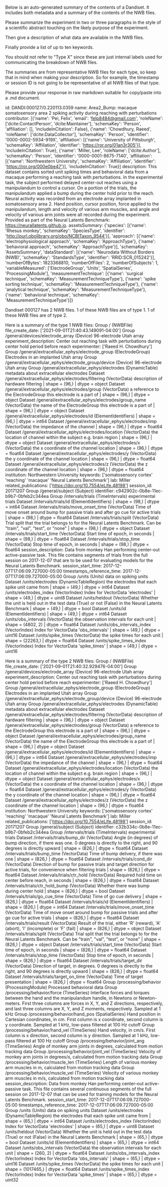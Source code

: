 
Below is an auto-generated summary of the contents of a Dandiset. It includes both metadata and a summary of the contents of the NWB files.

Please summarize the experiment in two or three paragraphs in the style of a scientific abstract touching on the likely purpose of the experiment.

Then give a description of what data are available in the NWB files.

Finally provide a list of up to ten keywords.

You should not refer to "Type X" since these are just internal labels used for communicating the breakdown of NWB files.

The summaries are from representative NWB files for each type, so keep that in mind when making your description. So for example, the timestamp or session ID is not going to be representative of all NWB files of that type.

Please provide your response in raw markdown suitable for copy/paste into a .md document.


id: DANDI:000127/0.220113.0359
name: Area2_Bump: macaque somatosensory area 2 spiking activity during reaching with perturbations
contributor: [{'name': 'Pei, Felix', 'email': 'felp8484@gmail.com', 'roleName': ['dcite:ContactPerson', 'dcite:Maintainer'], 'schemaKey': 'Person', 'affiliation': [], 'includeInCitation': False}, {'name': 'Chowdhury, Raeed', 'roleName': ['dcite:DataCollector'], 'schemaKey': 'Person', 'identifier': '0000-0002-5934-919X', 'affiliation': [{'name': 'University of Pittsburgh', 'schemaKey': 'Affiliation', 'identifier': 'https://ror.org/01an3r305'}], 'includeInCitation': True}, {'name': 'Miller, Lee', 'roleName': ['dcite:Author'], 'schemaKey': 'Person', 'identifier': '0000-0001-8675-7140', 'affiliation': [{'name': 'Northwestern University', 'schemaKey': 'Affiliation', 'identifier': 'https://ror.org/000e0be47'}], 'includeInCitation': True}]
description: This dataset contains sorted unit spiking times and behavioral data from a macaque performing a reaching task with perturbations. In the experimental task, the subject performed delayed center-out reaches using a manipulandum to control a cursor. On a portion of the trials, the manipulandum applied a bump during the center hold prior to the reach. Neural activity was recorded from an electrode array implanted in somatosensory area 2. Hand position, cursor position, force applied to the manipulandum, length and velocity of various arm muscles, and angle and velocity of various arm joints were all recorded during the experiment. Provided as part of the Neural Latents Benchmark: https://neurallatents.github.io.
assetsSummary: {'species': [{'name': 'Rhesus monkey', 'schemaKey': 'SpeciesType', 'identifier': 'http://purl.obolibrary.org/obo/NCBITaxon_9544'}], 'approach': [{'name': 'electrophysiological approach', 'schemaKey': 'ApproachType'}, {'name': 'behavioral approach', 'schemaKey': 'ApproachType'}], 'schemaKey': 'AssetsSummary', 'dataStandard': [{'name': 'Neurodata Without Borders (NWB)', 'schemaKey': 'StandardsType', 'identifier': 'RRID:SCR_015242'}], 'numberOfBytes': 1823368810, 'numberOfFiles': 2, 'numberOfSubjects': 1, 'variableMeasured': ['ElectrodeGroup', 'Units', 'SpatialSeries', 'ProcessingModule'], 'measurementTechnique': [{'name': 'surgical technique', 'schemaKey': 'MeasurementTechniqueType'}, {'name': 'spike sorting technique', 'schemaKey': 'MeasurementTechniqueType'}, {'name': 'analytical technique', 'schemaKey': 'MeasurementTechniqueType'}, {'name': 'behavioral technique', 'schemaKey': 'MeasurementTechniqueType'}]}

Dandiset 000127 has 2 NWB files.
1 of these NWB files are of type 1.
1 of these NWB files are of type 2.


Here is a summary of the type 1 NWB files:
  Group / (NWBFile) 
  file_create_date: ['2021-09-01T21:40:43.149091-04:00']
  Group /general/devices/electrode_array (Device) 96-electrode Utah array
  experiment_description: Center out reaching task with perturbations during center hold period before reach
  experimenter: ['Raeed H. Chowdhury']
  Group /general/extracellular_ephys/electrode_group (ElectrodeGroup) Electrodes in an implanted Utah array
  Group /general/extracellular_ephys/electrode_group/device (Device) 96-electrode Utah array
  Group /general/extracellular_ephys/electrodes (DynamicTable) metadata about extracellular electrodes
  Dataset /general/extracellular_ephys/electrodes/filtering (VectorData) description of hardware filtering | shape = (96,) | dtype = object
  Dataset /general/extracellular_ephys/electrodes/group (VectorData) a reference to the ElectrodeGroup this electrode is a part of | shape = (96,) | dtype = object
  Dataset /general/extracellular_ephys/electrodes/group_name (VectorData) the name of the ElectrodeGroup this electrode is a part of | shape = (96,) | dtype = object
  Dataset /general/extracellular_ephys/electrodes/id (ElementIdentifiers)  | shape = (96,) | dtype = int64
  Dataset /general/extracellular_ephys/electrodes/imp (VectorData) the impedance of the channel | shape = (96,) | dtype = float64
  Dataset /general/extracellular_ephys/electrodes/location (VectorData) the location of channel within the subject e.g. brain region | shape = (96,) | dtype = object
  Dataset /general/extracellular_ephys/electrodes/x (VectorData) the x coordinate of the channel location | shape = (96,) | dtype = float64
  Dataset /general/extracellular_ephys/electrodes/y (VectorData) the y coordinate of the channel location | shape = (96,) | dtype = float64
  Dataset /general/extracellular_ephys/electrodes/z (VectorData) the z coordinate of the channel location | shape = (96,) | dtype = float64
  institution: Northwestern University
  keywords: ['somatosensory cortex' 'reaching' 'macaque' 'Neural Latents Benchmark']
  lab: Miller
  related_publications: ['https://doi.org/10.7554/eLife.48198']
  session_id: 20171207
  Group /general/subject (Subject) 
  identifier: c942902c-0b8e-11ec-b9b7-0bfeb2c344ea
  Group /intervals/trials (TimeIntervals) experimental trials
  Dataset /intervals/trials/id (ElementIdentifiers)  | shape = (98,) | dtype = int64
  Dataset /intervals/trials/move_onset_time (VectorData) Time of move onset around bump for passive trials and after go cue for active trials | shape = (98,) | dtype = float64
  Dataset /intervals/trials/split (VectorData) Trial split that the trial belongs to for the Neural Latents Benchmark. Can be "train", "val", "test", or "none" | shape = (98,) | dtype = object
  Dataset /intervals/trials/start_time (VectorData) Start time of epoch, in seconds | shape = (98,) | dtype = float64
  Dataset /intervals/trials/stop_time (VectorData) Stop time of epoch, in seconds | shape = (98,) | dtype = float64
  session_description: Data from monkey Han performing center-out active-passive task. This file contains segments of trials from the full session on 2017-12-07 that are to be used for evaluating models for the Neural Latents Benchmark.
  session_start_time: 2017-12-07T17:06:09.727000-05:00
  timestamps_reference_time: 2017-12-07T17:06:09.727000-05:00
  Group /units (Units) data on spiking units
  Dataset /units/electrodes (DynamicTableRegion) the electrodes that each spike unit came from | shape = (49,) | dtype = int64
  Dataset /units/electrodes_index (VectorIndex) Index for VectorData 'electrodes' | shape = (49,) | dtype = uint8
  Dataset /units/heldout (VectorData) Whether the unit is held out in the test data (True) or not (False) in the Neural Latents Benchmark | shape = (49,) | dtype = bool
  Dataset /units/id (ElementIdentifiers)  | shape = (49,) | dtype = int64
  Dataset /units/obs_intervals (VectorData) the observation intervals for each unit | shape = (4802, 2) | dtype = float64
  Dataset /units/obs_intervals_index (VectorIndex) Index for VectorData 'obs_intervals' | shape = (49,) | dtype = uint16
  Dataset /units/spike_times (VectorData) the spike times for each unit | shape = (22263,) | dtype = float64
  Dataset /units/spike_times_index (VectorIndex) Index for VectorData 'spike_times' | shape = (49,) | dtype = uint16


Here is a summary of the type 2 NWB files:
  Group / (NWBFile) 
  file_create_date: ['2021-09-01T21:40:32.929476-04:00']
  Group /general/devices/electrode_array (Device) 96-electrode Utah array
  experiment_description: Center out reaching task with perturbations during center hold period before reach
  experimenter: ['Raeed H. Chowdhury']
  Group /general/extracellular_ephys/electrode_group (ElectrodeGroup) Electrodes in an implanted Utah array
  Group /general/extracellular_ephys/electrode_group/device (Device) 96-electrode Utah array
  Group /general/extracellular_ephys/electrodes (DynamicTable) metadata about extracellular electrodes
  Dataset /general/extracellular_ephys/electrodes/filtering (VectorData) description of hardware filtering | shape = (96,) | dtype = object
  Dataset /general/extracellular_ephys/electrodes/group (VectorData) a reference to the ElectrodeGroup this electrode is a part of | shape = (96,) | dtype = object
  Dataset /general/extracellular_ephys/electrodes/group_name (VectorData) the name of the ElectrodeGroup this electrode is a part of | shape = (96,) | dtype = object
  Dataset /general/extracellular_ephys/electrodes/id (ElementIdentifiers)  | shape = (96,) | dtype = int64
  Dataset /general/extracellular_ephys/electrodes/imp (VectorData) the impedance of the channel | shape = (96,) | dtype = float64
  Dataset /general/extracellular_ephys/electrodes/location (VectorData) the location of channel within the subject e.g. brain region | shape = (96,) | dtype = object
  Dataset /general/extracellular_ephys/electrodes/x (VectorData) the x coordinate of the channel location | shape = (96,) | dtype = float64
  Dataset /general/extracellular_ephys/electrodes/y (VectorData) the y coordinate of the channel location | shape = (96,) | dtype = float64
  Dataset /general/extracellular_ephys/electrodes/z (VectorData) the z coordinate of the channel location | shape = (96,) | dtype = float64
  institution: Northwestern University
  keywords: ['somatosensory cortex' 'reaching' 'macaque' 'Neural Latents Benchmark']
  lab: Miller
  related_publications: ['https://doi.org/10.7554/eLife.48198']
  session_id: 20171207
  Group /general/subject (Subject) 
  identifier: c32b334c-0b8e-11ec-b9b7-0bfeb2c344ea
  Group /intervals/trials (TimeIntervals) experimental trials
  Dataset /intervals/trials/bump_dir (VectorData) Angle (in degrees) of bump direction, if there was one. 0 degrees is directly to the right, and 90 degrees is directly upward | shape = (826,) | dtype = float64
  Dataset /intervals/trials/bump_time (VectorData) Time of bump delivery, if there was one | shape = (826,) | dtype = float64
  Dataset /intervals/trials/cond_dir (VectorData) Direction of bump for passive trials and target direction for active trials, for convenience when filtering trials | shape = (826,) | dtype = float64
  Dataset /intervals/trials/ctr_hold (VectorData) Required hold time on center before reach, in seconds | shape = (826,) | dtype = float64
  Dataset /intervals/trials/ctr_hold_bump (VectorData) Whether there was bump during center hold | shape = (826,) | dtype = bool
  Dataset /intervals/trials/go_cue_time (VectorData) Time of go cue delivery | shape = (826,) | dtype = float64
  Dataset /intervals/trials/id (ElementIdentifiers)  | shape = (826,) | dtype = int64
  Dataset /intervals/trials/move_onset_time (VectorData) Time of move onset around bump for passive trials and after go cue for active trials | shape = (826,) | dtype = float64
  Dataset /intervals/trials/result (VectorData) Result of the trial, either 'R' (reward), 'A' (abort), 'I' (incomplete) or 'F' (fail) | shape = (826,) | dtype = object
  Dataset /intervals/trials/split (VectorData) Trial split that the trial belongs to for the Neural Latents Benchmark. Can be "train", "val", "test", or "none" | shape = (826,) | dtype = object
  Dataset /intervals/trials/start_time (VectorData) Start time of epoch, in seconds | shape = (826,) | dtype = float64
  Dataset /intervals/trials/stop_time (VectorData) Stop time of epoch, in seconds | shape = (826,) | dtype = float64
  Dataset /intervals/trials/target_dir (VectorData) Direction of target, in degrees. 0 degrees is directly to the right, and 90 degrees is directly upward | shape = (826,) | dtype = float64
  Dataset /intervals/trials/target_on_time (VectorData) Time of target presentation | shape = (826,) | dtype = float64
  Group /processing/behavior (ProcessingModule) Processed behavioral data
  Group /processing/behavior/force (TimeSeries) Interface forces and torques between the hand and the manipulandum handle, in Newtons or Newton-meters. First three columns are forces in X, Y, and Z directions, respectively, and last three columns are X, Y, and Z moments, respectively. Sampled at 1 kHz
  Group /processing/behavior/hand_pos (SpatialSeries) Hand position in Cartesian coordinates, in cm. First column is x coordinate, second column is y coordinate. Sampled at 1 kHz, low-pass filtered at 100 Hz cutoff
  Group /processing/behavior/hand_vel (TimeSeries) Hand velocity, in cm/s. First column is x direction, second column is y direction. Sampled at 1 kHz, low-pass filtered at 100 Hz cutoff
  Group /processing/behavior/joint_ang (TimeSeries) Angle of monkey arm joints in degrees, calculated from motion tracking data
  Group /processing/behavior/joint_vel (TimeSeries) Velocity of monkey arm joints in degrees/s, calculated from motion tracking data
  Group /processing/behavior/muscle_len (TimeSeries) Length of various monkey arm muscles in m, calculated from motion tracking data
  Group /processing/behavior/muscle_vel (TimeSeries) Velocity of various monkey arm muscles in m/s, calculated from motion tracking data
  session_description: Data from monkey Han performing center-out active-passive task. This file contains several continuous segments of the full session on 2017-12-07 that can be used for training models for the Neural Latents Benchmark.
  session_start_time: 2017-12-07T17:06:09.727000-05:00
  timestamps_reference_time: 2017-12-07T17:06:09.727000-05:00
  Group /units (Units) data on spiking units
  Dataset /units/electrodes (DynamicTableRegion) the electrodes that each spike unit came from | shape = (65,) | dtype = int64
  Dataset /units/electrodes_index (VectorIndex) Index for VectorData 'electrodes' | shape = (65,) | dtype = uint8
  Dataset /units/heldout (VectorData) Whether the unit is held out in the test data (True) or not (False) in the Neural Latents Benchmark | shape = (65,) | dtype = bool
  Dataset /units/id (ElementIdentifiers)  | shape = (65,) | dtype = int64
  Dataset /units/obs_intervals (VectorData) the observation intervals for each unit | shape = (260, 2) | dtype = float64
  Dataset /units/obs_intervals_index (VectorIndex) Index for VectorData 'obs_intervals' | shape = (65,) | dtype = uint16
  Dataset /units/spike_times (VectorData) the spike times for each unit | shape = (1017465,) | dtype = float64
  Dataset /units/spike_times_index (VectorIndex) Index for VectorData 'spike_times' | shape = (65,) | dtype = uint32
